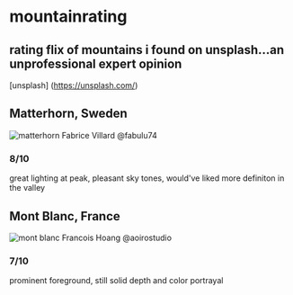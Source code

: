 # mountainrating
## rating flix of mountains i found on unsplash...an unprofessional expert opinion
[unsplash] (https://unsplash.com/)
## Matterhorn, Sweden
![matterhorn](https://images.unsplash.com/photo-1545161296-d9c2c241f2ad?ixlib=rb-1.2.1&ixid=eyJhcHBfaWQiOjEyMDd9&auto=format&fit=crop&w=1000&q=80)
Fabrice Villard @fabulu74
### 8/10
great lighting at peak, pleasant sky tones, would've liked more definiton in the valley
## Mont Blanc, France
![mont blanc](https://images.unsplash.com/photo-1572491671434-e34aa217228f?ixlib=rb-1.2.1&ixid=eyJhcHBfaWQiOjEyMDd9&auto=format&fit=crop&w=1000&q=80)
Francois Hoang @aoirostudio
### 7/10
prominent foreground, still solid depth and color portrayal
